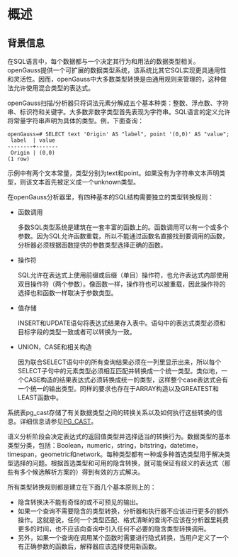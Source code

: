 # 概述<a name="ZH-CN_TOPIC_0242370471"></a>

## 背景信息<a name="zh-cn_topic_0237122007_zh-cn_topic_0059778774_s2b7b7e4374fc4b6b9010857a056985ab"></a>

在SQL语言中，每个数据都与一个决定其行为和用法的数据类型相关。openGauss提供一个可扩展的数据类型系统，该系统比其它SQL实现更具通用性和灵活性。因而，openGauss中大多数类型转换是由通用规则来管理的，这种做法允许使用混合类型的表达式。

openGauss扫描/分析器只将词法元素分解成五个基本种类：整数、浮点数、字符串、标识符和关键字。大多数非数字类型首先表现为字符串。SQL语言的定义允许将常量字符串声明为具体的类型。例，下面查询：

```
openGauss=# SELECT text 'Origin' AS "label", point '(0,0)' AS "value";
 label  | value
--------+-------
 Origin | (0,0)
(1 row)
```

示例中有两个文本常量，类型分别为text和point。如果没有为字符串文本声明类型，则该文本首先被定义成一个unknown类型。

在openGauss分析器里，有四种基本的SQL结构需要独立的类型转换规则：

-   函数调用

    多数SQL类型系统是建筑在一套丰富的函数上的。函数调用可以有一个或多个参数。因为SQL允许函数重载，所以不能通过函数名直接找到要调用的函数，分析器必须根据函数提供的参数类型选择正确的函数。

-   操作符

    SQL允许在表达式上使用前缀或后缀（单目）操作符，也允许表达式内部使用双目操作符（两个参数）。像函数一样，操作符也可以被重载，因此操作符的选择也和函数一样取决于参数类型。

-   值存储

    INSERT和UPDATE语句将表达式结果存入表中。语句中的表达式类型必须和目标字段的类型一致或者可以转换为一致。

-   UNION，CASE和相关构造

    因为联合SELECT语句中的所有查询结果必须在一列里显示出来，所以每个SELECT子句中的元素类型必须相互匹配并转换成一个统一类型。类似地，一个CASE构造的结果表达式必须转换成统一的类型，这样整个case表达式会有一个统一的输出类型。同样的要求也存在于ARRAY构造以及GREATEST和LEAST函数中。


系统表pg\_cast存储了有关数据类型之间的转换关系以及如何执行这些转换的信息。详细信息请参见[PG\_CAST](PG_CAST.md#ZH-CN_TOPIC_0242385803)。

语义分析阶段会决定表达式的返回值类型并选择适当的转换行为。数据类型的基本类型分类，包括：Boolean，numeric，string，bitstring，datetime，timespan，geometric和network。每种类型都有一种或多种首选类型用于解决类型选择的问题。根据首选类型和可用的隐含转换，就可能保证有歧义的表达式（那些有多个候选解析方案的）得到有效的方式解决。

所有类型转换规则都是建立在下面几个基本原则上的：

-   隐含转换决不能有奇怪的或不可预见的输出。
-   如果一个查询不需要隐含的类型转换，分析器和执行器不应该进行更多的额外操作。这就是说，任何一个类型匹配、格式清晰的查询不应该在分析器里耗费更多的时间，也不应该向查询中引入任何不必要的隐含类型转换调用。
-   另外，如果一个查询在调用某个函数时需要进行隐式转换，当用户定义了一个有正确参数的函数后，解释器应该选择使用新函数。
